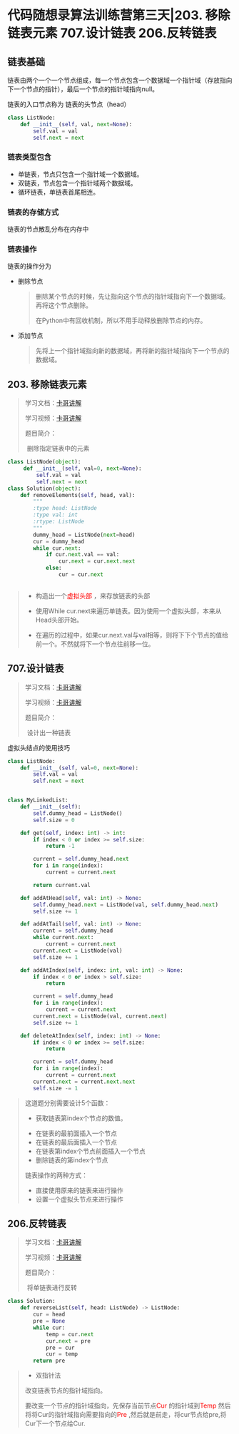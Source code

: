 # 代码随想录算法训练营第三天|203. 移除链表元素 707.设计链表 206.反转链表

## 链表基础

链表由两个一个一个节点组成，每一个节点包含一个数据域一个指针域（存放指向下一个节点的指针），最后一个节点的指针域指向null。

链表的入口节点称为 链表的头节点（head）

```python
class ListNode:
    def __init__(self, val, next=None):
        self.val = val
        self.next = next
```

### 链表类型包含

* 单链表，节点只包含一个指针域一个数据域。
* 双链表，节点包含一个指针域两个数据域。
* 循环链表，单链表首尾相连。

### 链表的存储方式

链表的节点散乱分布在内存中

### 链表操作

链表的操作分为 

* 删除节点

  >删除某个节点的时候，先让指向这个节点的指针域指向下一个数据域。再将这个节点删除。
  >
  >在Python中有回收机制，所以不用手动释放删除节点的内存。

* 添加节点

  >先将上一个指针域指向新的数据域，再将新的指针域指向下一个节点的数据域。

## 203. 移除链表元素

>学习文档：[卡哥讲解](https://programmercarl.com/0977.%E6%9C%89%E5%BA%8F%E6%95%B0%E7%BB%84%E7%9A%84%E5%B9%B3%E6%96%B9.html#%E5%85%B6%E4%BB%96%E8%AF%AD%E8%A8%80%E7%89%88%E6%9C%AC)
>
>学习视频：[卡哥讲解](https://www.bilibili.com/video/BV1QB4y1D7ep/?vd_source=e7286a46021f9bac42b4a1d76b09fd72)
>
>题目简介：
>
>​	删除指定链表中的元素

```python
class ListNode(object):
     def __init__(self, val=0, next=None):
         self.val = val
         self.next = next
class Solution(object):
    def removeElements(self, head, val):
        """
        :type head: ListNode
        :type val: int
        :rtype: ListNode
        """
        dummy_head = ListNode(next=head)
        cur = dummy_head
        while cur.next:
            if cur.next.val == val:
                cur.next = cur.next.next
            else:
                cur = cur.next
        
```

>* 构造出一个<font color='red'>虚拟头部</font> ，来存放链表的头部
>* 使用While cur.next来遍历单链表。因为使用一个虚拟头部，本来从Head头部开始。
>
>* 在遍历的过程中，如果cur.next.val与val相等，则将下下个节点的值给前一个。不然就将下一个节点往前移一位。

## 707.设计链表

>学习文档：[卡哥讲解](https://programmercarl.com/0977.%E6%9C%89%E5%BA%8F%E6%95%B0%E7%BB%84%E7%9A%84%E5%B9%B3%E6%96%B9.html#%E5%85%B6%E4%BB%96%E8%AF%AD%E8%A8%80%E7%89%88%E6%9C%AC)
>
>学习视频：[卡哥讲解](https://www.bilibili.com/video/BV1QB4y1D7ep/?vd_source=e7286a46021f9bac42b4a1d76b09fd72)
>
>题目简介：
>
>​	设计出一种链表

虚拟头结点的使用技巧

```python
class ListNode:
    def __init__(self, val=0, next=None):
        self.val = val
        self.next = next


class MyLinkedList:
    def __init__(self):
        self.dummy_head = ListNode()
        self.size = 0

    def get(self, index: int) -> int:
        if index < 0 or index >= self.size:
            return -1

        current = self.dummy_head.next
        for i in range(index):
            current = current.next

        return current.val

    def addAtHead(self, val: int) -> None:
        self.dummy_head.next = ListNode(val, self.dummy_head.next)
        self.size += 1

    def addAtTail(self, val: int) -> None:
        current = self.dummy_head
        while current.next:
            current = current.next
        current.next = ListNode(val)
        self.size += 1

    def addAtIndex(self, index: int, val: int) -> None:
        if index < 0 or index > self.size:
            return

        current = self.dummy_head
        for i in range(index):
            current = current.next
        current.next = ListNode(val, current.next)
        self.size += 1

    def deleteAtIndex(self, index: int) -> None:
        if index < 0 or index >= self.size:
            return

        current = self.dummy_head
        for i in range(index):
            current = current.next
        current.next = current.next.next
        self.size -= 1
```

>这道题分别需要设计5个函数：
>
>* 获取链表第index个节点的数值。
>
>- 在链表的最前面插入一个节点
>- 在链表的最后面插入一个节点
>- 在链表第index个节点前面插入一个节点
>- 删除链表的第index个节点
>
>链表操作的两种方式：
>
>* 直接使用原来的链表来进行操作
>* 设置一个虚拟头节点来进行操作

## 206.反转链表

>学习文档：[卡哥讲解](https://programmercarl.com/0977.%E6%9C%89%E5%BA%8F%E6%95%B0%E7%BB%84%E7%9A%84%E5%B9%B3%E6%96%B9.html#%E5%85%B6%E4%BB%96%E8%AF%AD%E8%A8%80%E7%89%88%E6%9C%AC)
>
>学习视频：[卡哥讲解](https://www.bilibili.com/video/BV1QB4y1D7ep/?vd_source=e7286a46021f9bac42b4a1d76b09fd72)
>
>题目简介：
>
>​	将单链表进行反转

```python
class Solution:
    def reverseList(self, head: ListNode) -> ListNode:
        cur = head   
        pre = None
        while cur:
            temp = cur.next 
            cur.next = pre 
            pre = cur
            cur = temp
        return pre
```

>* 双指针法
>
>  改变链表节点的指针域指向。
>
>  要改变一个节点的指针域指向，先保存当前节点<font color='red'>Cur</font> 的指针域到<font color='red'>Temp</font> 然后将将Cur的指针域指向需要指向的<font color='red'>Pre</font> ,然后就是前走，将cur节点给pre,将Cur下一个节点给Cur.



